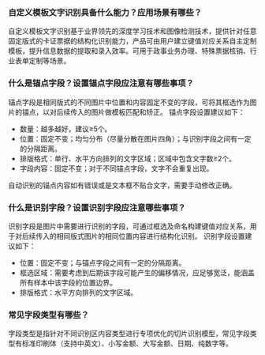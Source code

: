 ### 自定义模板文字识别具备什么能力？应用场景有哪些？
自定义模板文字识别基于业界领先的深度学习技术和图像检测技术，提供针对任意固定版式的卡证票据的结构化识别能力，产品可由用户建立键值对应关系自主定制模板，提升信息数据的提取和录入效率。可用于政事业务办理、特殊票据核销、行业表单定制等场景。

### 什么是锚点字段？设置锚点字段应注意有哪些事项？
锚点字段是相同版式的不同图片中位置和内容固定不变的字段，可将其框选作为图片的锚点，以对后续传入的图片做模板匹配和矫正。
锚点字段设置建议如下：
- 数量：越多越好，建议≥5个。
- 位置：固定不变；均匀分布（尽量分散在图片四角）；与识别字段之间有一定的分隔距离。
- 排版格式：单行、水平方向排列的文字区域；区域中包含文字数≥2个。
- 字段内容：固定不变；对于不同锚点字段，文字不会重复出现。

自动识别的锚点内容如有错误或是文本框不贴合文字，需要手动修改正确。

### 什么是识别字段？设置识别字段应注意哪些事项？
识别字段是图片中需要进行识别的字段，可通过框选及命名构建键值对应关系，用于对后续传入的相同版式图片的相同位置内容进行结构化识别。
识别字段设置建议如下：
- 位置：固定不变；与锚点字段之间有一定的分隔距离。
- 框选区域：需要考虑到后期该字段可能产生的偏移情况，应足够宽泛，能涵盖所有样本中该字段的位置边界。
- 排版格式：水平方向排列的文字区域。

### 常见字段类型有哪些？
字段类型是指针对不同识别区内容类型进行专项优化的切片识别模型，常见字段类型有标准印刷体（支持中英文）、小写金额、大写金额、日期、纯数字等。






